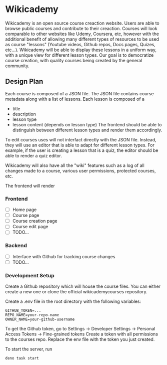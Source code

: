 # Wikicademy
Wikicademy is an open source course creaction website. Users are able to browse public courses and contribute to their creaction. Courses will look comparable to other websites like Udemy, Coursera, etc, however with the additional benefit of allowing many different types of resources to be used as course "lessons" (Youtube videos, Github repos, Docs pages, Quizes, etc...). Wikicademy will be able to display these lessons in a uniform way, with a unique view for different lesson types. Our goal is to democratize course creation, with quality courses being created by the general community.

## Design Plan
Each course is composed of a JSON file. 
The JSON file contains course metadata along with a list of lessons.
Each lesson is composed of a 
- title
- description
- lesson type
- lesson content (depends on lesson type)
The frontend should be able to distinguish between different lesson types and render them accordingly.

To edit courses uses will not interfact directly with the JSON file. Instead, they will use an editor that is able to adapt for different lesson types. For example, if the user is creating a lesson that is a quiz, the editor should be able to render a quiz editor. 

Wikicademy will also have all the "wiki" features such as a log of all changes made to a course, various user permissions, protected courses, etc.

The frontend will render 
### Frontend
- [ ] Home page
- [ ] Course page
- [ ] Course creation page
- [ ] Course edit page
- [ ] TODO...

### Backend
- [ ] Interface with Github for tracking course changes
- [ ] TODO...

### Development Setup
Create a Github repository which will house the course files. You can either create a new one
or clone the official wikicademycourses repository.

Create a .env file in the root directory with the following variables:
```
GITHUB_TOKEN=...
REPO_NAME=your-repo-name
OWNER_NAME=your-github-username
```
To get the Github token, go to
Settings -> Developer Settings -> Personal Access Tokens -> Fine-grained tokens 
Create a token with all permissions to the courses repo. Replace the env file
with the token you just created.

To start the server, run
```
deno task start
```



